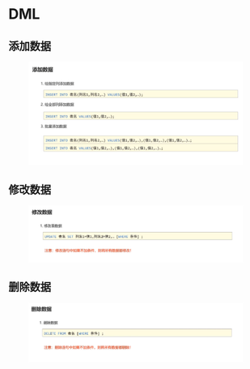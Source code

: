 # DML

## 添加数据

<figure><img src="../.gitbook/assets/image (2).png" alt=""><figcaption></figcaption></figure>

## 修改数据

<figure><img src="../.gitbook/assets/image (7) (1).png" alt=""><figcaption></figcaption></figure>

## 删除数据

<figure><img src="../.gitbook/assets/image (8) (1).png" alt=""><figcaption></figcaption></figure>

